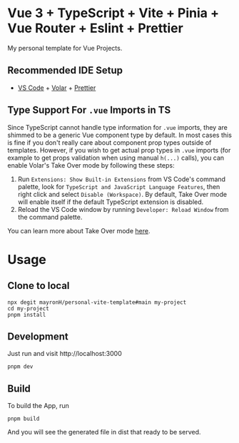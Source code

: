 # Vue 3 + TypeScript + Vite + Pinia + Vue Router + Eslint + Prettier

My personal template for Vue Projects.

## Recommended IDE Setup

-   [VS Code](https://code.visualstudio.com/) + [Volar](https://marketplace.visualstudio.com/items?itemName=Vue.volar) + [Prettier](https://marketplace.visualstudio.com/items?itemName=esbenp.prettier-vscode)

## Type Support For `.vue` Imports in TS

Since TypeScript cannot handle type information for `.vue` imports, they are shimmed to be a generic Vue component type by default. In most cases this is fine if you don't really care about component prop types outside of templates. However, if you wish to get actual prop types in `.vue` imports (for example to get props validation when using manual `h(...)` calls), you can enable Volar's Take Over mode by following these steps:

1. Run `Extensions: Show Built-in Extensions` from VS Code's command palette, look for `TypeScript and JavaScript Language Features`, then right click and select `Disable (Workspace)`. By default, Take Over mode will enable itself if the default TypeScript extension is disabled.
2. Reload the VS Code window by running `Developer: Reload Window` from the command palette.

You can learn more about Take Over mode [here](https://github.com/johnsoncodehk/volar/discussions/471).

# Usage

## Clone to local

```Shell
npx degit mayronH/personal-vite-template#main my-project
cd my-project
pnpm install
```

## Development

Just run and visit http://localhost:3000

```Shell
pnpm dev
```

## Build

To build the App, run

```Shell
pnpm build
```

And you will see the generated file in dist that ready to be served.
